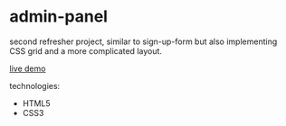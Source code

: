 # admin-panel

second refresher project, similar to sign-up-form but also implementing CSS grid and a more complicated layout.

[live demo](https://jochuu.github.io/admin-panel)

technologies:
- HTML5
- CSS3